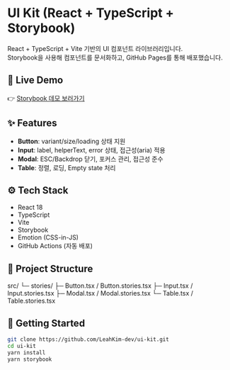 # UI Kit (React + TypeScript + Storybook)

React + TypeScript + Vite 기반의 UI 컴포넌트 라이브러리입니다.  
Storybook을 사용해 컴포넌트를 문서화하고, GitHub Pages를 통해 배포했습니다.

## 📖 Live Demo
👉 [Storybook 데모 보러가기](https://LeahKim-dev.github.io/ui-kit/)

## ✨ Features
- **Button**: variant/size/loading 상태 지원
- **Input**: label, helperText, error 상태, 접근성(aria) 적용
- **Modal**: ESC/Backdrop 닫기, 포커스 관리, 접근성 준수
- **Table**: 정렬, 로딩, Empty state 처리

## ⚙️ Tech Stack
- React 18
- TypeScript
- Vite
- Storybook
- Emotion (CSS-in-JS)
- GitHub Actions (자동 배포)

## 📂 Project Structure
src/
└─ stories/
├─ Button.tsx / Button.stories.tsx
├─ Input.tsx / Input.stories.tsx
├─ Modal.tsx / Modal.stories.tsx
└─ Table.tsx / Table.stories.tsx


## 🚀 Getting Started
```bash
git clone https://github.com/LeahKim-dev/ui-kit.git
cd ui-kit
yarn install
yarn storybook
```